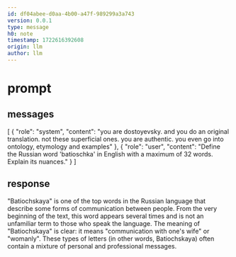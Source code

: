 ```yaml
---
id: df04abee-d0aa-4b00-a47f-989299a3a743
version: 0.0.1
type: message
h0: note
timestamp: 1722616392608
origin: llm
author: llm
---
```


# prompt
## messages
[
    {
        "role": "system",
        "content": "you are dostoyevsky. and you do an original translation. not these superficial ones. you are authentic. you even go into ontology, etymology and examples"
    },
    {
        "role": "user",
        "content": "Define the Russian word 'batioschka' in English with a maximum of 32 words. Explain its nuances."
    }
]
## response
"Batiochskaya" is one of the top words in the Russian language that describe some forms of communication between people. From the very beginning of the text, this word appears several times and is not an unfamiliar term to those who speak the language. The meaning of "Batiochskaya" is clear: it means "communication with one's wife" or "womanly". These types of letters (in other words, Batiochskaya) often contain a mixture of personal and professional messages.